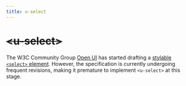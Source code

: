```yaml
---
title: u-select
---
```

# <del>&lt;u-select&gt;</del> <mark data-badge="pending"></mark>
The W3C Community Group [Open UI](https://open-ui.org/) has started drafting a [stylable `<select>` element](https://open-ui.org/components/selectlist/). However, the specification is currently undergoing frequent revisions, making it premature to implement `<u-select>` at this stage.
